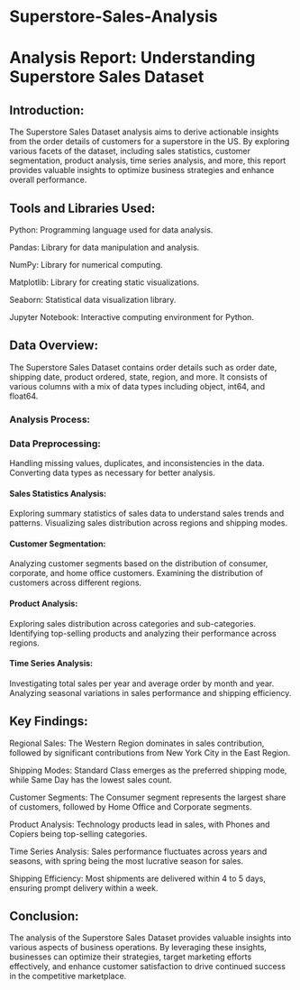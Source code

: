 # Superstore-Sales-Analysis

# Analysis Report: Understanding Superstore Sales Dataset 
## Introduction: 
 The Superstore Sales Dataset analysis aims to derive actionable insights from 
the order details of customers for a superstore in the US. By exploring various 
facets of the dataset, including sales statistics, customer segmentation, product 
analysis, time series analysis, and more, this report provides valuable insights to 
optimize business strategies and enhance overall performance. 

## Tools and Libraries Used: 
Python: Programming language used for data analysis. 

Pandas: Library for data manipulation and analysis. 

NumPy: Library for numerical computing. 

Matplotlib: Library for creating static visualizations. 

Seaborn: Statistical data visualization library. 

Jupyter Notebook: Interactive computing environment for 
Python. 

## Data Overview: 
The Superstore Sales Dataset contains order details such as order date, shipping 
date, product ordered, state, region, and more. It consists of various columns 
with a mix of data types including object, int64, and float64. 

### Analysis Process: 
### Data Preprocessing: 
Handling missing values, duplicates, and inconsistencies in the data. 
Converting data types as necessary for better analysis. 

#### Sales Statistics Analysis: 
Exploring summary statistics of sales data to understand sales trends and 
patterns. 
Visualizing sales distribution across regions and shipping modes. 

#### Customer Segmentation: 
Analyzing customer segments based on the distribution of consumer, corporate, 
and home office customers. 
Examining the distribution of customers across different regions. 

#### Product Analysis: 
Exploring sales distribution across categories and sub-categories. 
Identifying top-selling products and analyzing their performance across regions. 

#### Time Series Analysis: 
Investigating total sales per year and average order by month and year. 
Analyzing seasonal variations in sales performance and shipping efficiency. 

## Key Findings: 
Regional Sales: The Western Region dominates in sales contribution, followed 
by significant contributions from New York City in the East Region. 

Shipping Modes: Standard Class emerges as the preferred shipping mode, 
while Same Day has the lowest sales count. 

Customer Segments: The Consumer segment represents the largest share of 
customers, followed by Home Office and Corporate segments.

Product Analysis: Technology products lead in sales, with Phones and Copiers 
being top-selling categories. 

Time Series Analysis: Sales performance fluctuates across years and seasons, 
with spring being the most lucrative season for sales. 

Shipping Efficiency: Most shipments are delivered within 4 to 5 days, ensuring 
prompt delivery within a week. 

## Conclusion: 
The analysis of the Superstore Sales Dataset provides valuable insights into 
various aspects of business operations. By leveraging these insights, businesses 
can optimize their strategies, target marketing efforts effectively, and enhance 
customer satisfaction to drive continued success in the competitive marketplace. 
